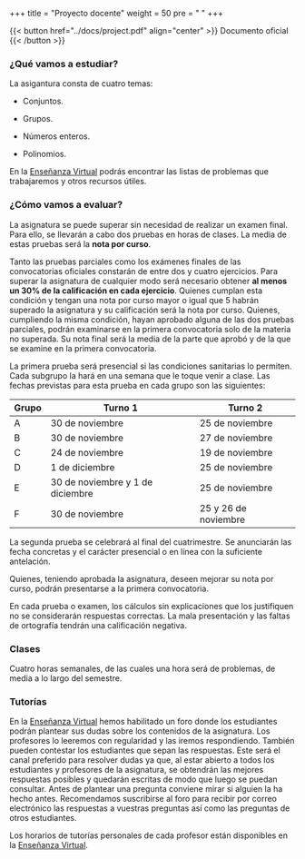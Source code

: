 +++
title = "Proyecto docente"
weight = 50
pre = "<i class='fa fa-book'></i> "
+++

{{< button href="../docs/project.pdf" align="center" >}} Documento oficial {{< /button >}}

### ¿Qué vamos a estudiar?

La asigantura consta de cuatro temas:

* Conjuntos.

* Grupos.

* Números enteros.

* Polinomios.

En la [Enseñanza Virtual](https://ev.us.es/) podrás encontrar las listas de problemas que trabajaremos y otros recursos útiles.


### ¿Cómo vamos a evaluar?
La asignatura se puede superar sin necesidad de realizar un examen final. Para ello, se llevarán a cabo dos pruebas en horas de clases. La media de estas pruebas será la **nota por curso**. 

Tanto las pruebas parciales como los exámenes finales de las convocatorias oficiales constarán de entre dos y cuatro ejercicios. Para superar la asignatura de cualquier modo será necesario obtener **al menos un 30% de la calificación en cada ejercicio**. Quienes cumplan esta condición y tengan una nota por curso mayor o igual que 5 habrán superado la asignatura y su calificación será la nota por curso. Quienes, cumpliendo la misma condición, hayan aprobado alguna de las dos pruebas parciales, podrán examinarse en la primera convocatoria solo de la materia no superada. Su nota final será la media  de la parte que aprobó y de la que se examine en la primera convocatoria. 

La primera prueba será presencial si las condiciones sanitarias lo permiten. Cada subgrupo la hará en una semana que le toque venir a clase. Las fechas previstas para esta prueba en cada grupo son las siguientes:

| Grupo | Turno 1                          | Turno 2              |
| ----- | -------------------------------- | -------------------- |
| A     | 30 de noviembre                  | 25 de noviembre      |
| B     | 30 de noviembre                  | 27 de noviembre      |
| C     | 24 de noviembre                  | 19 de noviembre      |
| D     | 1 de diciembre                   | 25 de noviembre      |
| E     | 30 de noviembre y 1 de diciembre | 25 de noviembre      |
| F     | 30 de noviembre                  | 25 y 26 de noviembre |

La segunda prueba se celebrará al final del cuatrimestre. Se anunciarán las fecha concretas y el carácter presencial o en línea con la suficiente antelación.

Quienes, teniendo aprobada la asignatura, deseen mejorar su nota por curso, podrán presentarse a la primera convocatoria.

En cada prueba o examen, los cálculos sin explicaciones que los justifiquen no se considerarán respuestas correctas. La mala presentación y las faltas de ortografı́a tendrán una calificación negativa.


### Clases

Cuatro horas semanales, de las cuales una hora será de problemas, de media a lo largo del semestre.

### Tutorías

En la [Enseñanza Virtual](https://ev.us.es/) hemos habilitado un foro donde los estudiantes podrán plantear sus dudas sobre los contenidos de la asignatura. Los profesores lo leeremos con regularidad y las iremos respondiendo. También pueden contestar los estudiantes que sepan las respuestas. Este será el canal preferido para resolver dudas ya que, al estar abierto a todos los estudiantes y profesores de la asignatura, se obtendrán las mejores respuestas posibles y quedarán escritas de modo que luego se puedan consultar. Antes de plantear una pregunta conviene mirar si alguien la ha hecho antes. Recomendamos suscribirse al foro para recibir por correo electrónico las respuestas a vuestras preguntas así como las preguntas de otros estudiantes.

Los horarios de tutorías personales de cada profesor están disponibles en la [Enseñanza Virtual](https://ev.us.es/).